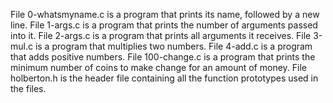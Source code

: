 File 0-whatsmyname.c is a program that prints its name, followed by a new line. 
File 1-args.c is a program that prints the number of arguments passed into it. 
File 2-args.c is a program that prints all arguments it receives.
File 3-mul.c is a program that multiplies two numbers.
File 4-add.c is a program that adds positive numbers.
File 100-change.c is a program that prints the minimum number of coins to make change for an amount of money.
File holberton.h is the header file containing all the function prototypes used in the files.